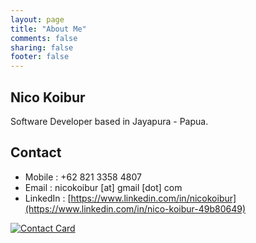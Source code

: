 ```yaml
---
layout: page
title: "About Me"
comments: false
sharing: false
footer: false
---
```


## Nico Koibur ##

Software Developer based in Jayapura - Papua.


## Contact
  * Mobile : +62 821 3358 4807
  * Email  : nicokoibur [at] gmail [dot] com
  * LinkedIn : [https://www.linkedin.com/in/nicokoibur](https://www.linkedin.com/in/nico-koibur-49b80649)

[![Contact Card]({{site.url}}/files/contact.png)]({{site.url}}/files/contact.png)